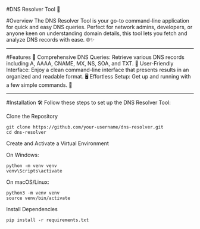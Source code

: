 #DNS Resolver Tool 🧩

#Overview
The DNS Resolver Tool is your go-to command-line application for quick and easy DNS queries. Perfect for network admins, developers, or anyone keen on understanding domain details, this tool lets you fetch and analyze DNS records with ease. 🌐✨

--- 

#Features 🚀
Comprehensive DNS Queries: Retrieve various DNS records including A, AAAA, CNAME, MX, NS, SOA, and TXT. 📜
User-Friendly Interface: Enjoy a clean command-line interface that presents results in an organized and readable format. 🖥️
Effortless Setup: Get up and running with a few simple commands. 🎯

---

#Installation 🛠️
Follow these steps to set up the DNS Resolver Tool:

Clone the Repository

```
git clone https://github.com/your-username/dns-resolver.git
cd dns-resolver
```
Create and Activate a Virtual Environment

On Windows:

```
python -m venv venv
venv\Scripts\activate
```
On macOS/Linux:

```
python3 -m venv venv
source venv/bin/activate
```
Install Dependencies

```
pip install -r requirements.txt
```

